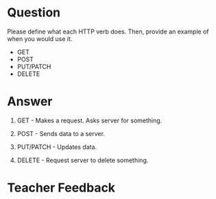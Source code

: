 # Question
Please define what each HTTP verb does. Then, provide an example of when you would use it.

- GET
- POST
- PUT/PATCH
- DELETE

# Answer
1. GET - Makes a request. Asks server for something. 

2. POST - Sends data to a server.

3. PUT/PATCH - Updates data.

4. DELETE - Request server to delete something.

# Teacher Feedback